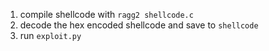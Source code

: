 1. compile shellcode with `ragg2 shellcode.c`
2. decode the hex encoded shellcode and save to `shellcode`
3. run `exploit.py`